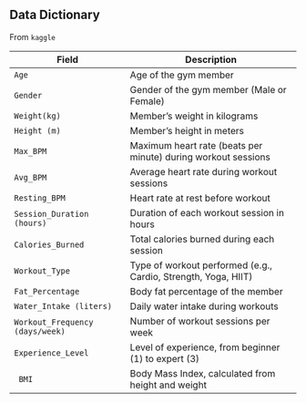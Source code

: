 
## Data Dictionary
From `kaggle`

| Field | Description |
| ----- | ----------- |
| `Age` | Age of the gym member |
| `Gender` | Gender of the gym member (Male or Female) |
| `Weight(kg)` | Member’s weight in kilograms |
| `Height (m)` | Member’s height in meters |
| `Max_BPM` | Maximum heart rate (beats per minute) during workout sessions |
| `Avg_BPM` | Average heart rate during workout sessions |
| `Resting_BPM` | Heart rate at rest before workout |
| `Session_Duration (hours)` | Duration of each workout session in hours |
| `Calories_Burned` | Total calories burned during each session |
| `Workout_Type` | Type of workout performed (e.g., Cardio, Strength, Yoga, HIIT) |
| `Fat_Percentage` | Body fat percentage of the member |
| `Water_Intake (liters)` | Daily water intake during workouts |
| `Workout_Frequency (days/week)` | Number of workout sessions per week |
| `Experience_Level` | Level of experience, from beginner (1) to expert (3) |
|` BMI` | Body Mass Index, calculated from height and weight |
